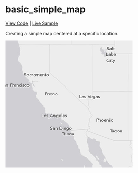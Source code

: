# basic_simple_map

[View Code](index.html) | [Live Sample](https://esri.github.io/visualization-js/basic_simple_map)

Creating a simple map centered at a specific location.

[![](thumbnail.png)](https://esri.github.io/visualization-js/basic_simple_map)
